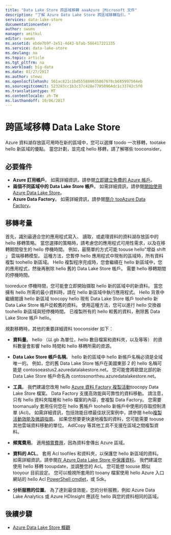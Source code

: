 ```yaml
---
title: "Data Lake Store 跨區域移轉 aaaAzure |Microsoft 文件"
description: "了解 Azure Data Lake Store 跨區域移轉指引。"
services: data-lake-store
documentationcenter: 
author: swums
manager: amitkul
editor: swums
ms.assetid: ebde7b9f-2e51-4d43-b7ab-566417221335
ms.service: data-lake-store
ms.devlang: na
ms.topic: article
ms.tgt_pltfrm: na
ms.workload: big-data
ms.date: 01/27/2017
ms.author: stewu
ms.openlocfilehash: 561ac821c1bd555886035867678cb685997564eb
ms.sourcegitcommit: 523283cc1b3c37c428e77850964dc1c33742c5f0
ms.translationtype: MT
ms.contentlocale: zh-TW
ms.lasthandoff: 10/06/2017
---
```

# <a name="migrate-data-lake-store-across-regions"></a>跨區域移轉 Data Lake Store

Azure 資料湖存放區可用時在新的區域中，您可以選擇 toodo 一次移轉，tootake hello 新區域的優點。 當您計劃，並完成 hello 移轉，請了解哪些 tooconsider。

## <a name="prerequisites"></a>必要條件

* **Azure 訂用帳戶**。 如需詳細資訊，請參閱[立即建立免費的 Azure 帳戶](https://azure.microsoft.com/pricing/free-trial/)。
* **兩個不同區域中的 Data Lake Store 帳戶**。 如需詳細資訊，請參閱[開始使用 Azure Data Lake Store](data-lake-store-get-started-portal.md)。
* **Azure Data Factory**。 如需詳細資訊，請參閱[簡介 tooAzure Data Factory](../data-factory/data-factory-introduction.md)。


## <a name="migration-considerations"></a>移轉考量

首先，識別最適合您的應用程式寫入、 讀取，或處理資料的資料湖存放區中的 hello 移轉策略。 當您選擇的策略時，請考慮您的應用程式可用性需求，以及在移轉期間發生的 hello 停機時間。 例如，最簡單的方式可能 toouse hello"增益 shift 」 雲端移轉模型。 這種方法，您暫停 hello 應用程式中現有的區域時，所有資料複製 toohello 新區域。 Hello 複製程序完成時，您會繼續在 hello 新區域中，您的應用程式，然後再刪除 hello 舊的 Data Lake Store 帳戶。 需要 hello 移轉期間的停機時間。

tooreduce 停機時間，您可能會立即開始擷取 hello 新的區域中的新資料。 當您擁有 hello 所需的最小資料時，請在 hello 新區域中執行應用程式。 Hello 背景中繼續閱讀 hello 新區域 toocopy hello 現有 Data Lake Store 帳戶 toohello 新 Data Lake Store 帳戶從較舊的資料。 使用這種方法，您可以進行 hello 交換器 toohello 新區域與短停機時間。 已複製所有的 hello 較舊的資料，刪除舊 Data Lake Store 帳戶 hello。

規劃移轉時，其他的重要詳細資料 tooconsider 如下：

* **資料量**。 hello （以 gb 為單位，hello 數目檔案和資料夾，以及等等） 的資料數量會影響 hello 時間和 hello 移轉所需的資源。

* **Data Lake Store 帳戶名稱**。 hello 新的區域中 hello 新帳戶名稱必須是全域唯一的。 例如，您的舊 Data Lake Store 帳戶在美國東部 2 的 hello 名稱可能是 contosoeastus2.azuredatalakestore.net。 您可能會將歐盟北部的新 Data Lake Store 帳戶命名為 contosonortheu.azuredatalakestore.net。

* **工具**。 我們建議您改用 hello [Azure 資料 Factory 複製活動](../data-factory/data-factory-azure-datalake-connector.md)toocopy Data Lake Store 檔案。 Data Factory 支援高效能與可靠性的資料移動。 請注意，只有 hello 資料夾階層和 hello 檔案的內容，會複製 Data Factory。 您需要 toomanually 套用任何您在 hello 舊帳戶 toohello 新帳戶中使用的存取控制清單 (Acl)。 如需詳細資訊，包括效能目標最佳狀況案例中，請參閱 hello[複製活動效能及微調指南](../data-factory/data-factory-copy-activity-performance.md)。 如果您想要更快速地複製的資料，您可能需要 toouse 其他雲端資料移動的單位。 AdlCopy 等其他工具不支援在區域之間複製資料。  

* **頻寬費用**。 適用[頻寬費用](https://azure.microsoft.com/en-us/pricing/details/bandwidth/)，因為資料會傳出 Azure 區域。

* **資料的 ACL**。 套用 Acl toofiles 和資料夾，以保護您 hello 新區域的資料。 如需詳細資訊，請參閱[在 Azure Data Lake Store 中保護資料](data-lake-store-secure-data.md)。 我們建議您使用 hello 移轉 tooupdate，並調整您的 Acl。 您可能想 toouse 類似 tooyour 目前設定。 您可以檢視所套用的 tooany 檔案使用 hello Azure 入口網站的 hello Acl [PowerShell cmdlet](/powershell/module/azurerm.datalakestore/get-azurermdatalakestoreitempermission)，或 Sdk。  

* **分析服務的位置**。 為了達到最佳效能，您的分析服務，例如 Azure Data Lake Analytics 或 Azure HDInsight 應該在 hello 與您的資料相同的區域。  

## <a name="next-steps"></a>後續步驟
* [Azure Data Lake Store 概觀](data-lake-store-overview.md)

